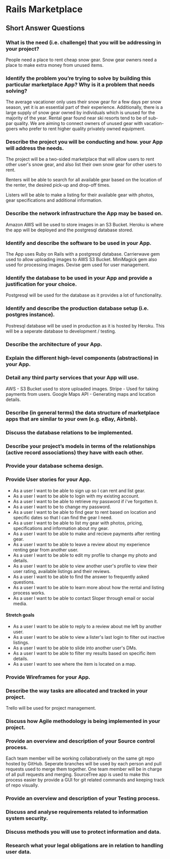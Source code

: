 # Rails Marketplace

## Short Answer Questions

### What is the need (i.e. challenge) that you will be addressing in your project?
People need a place to rent cheap snow gear.
Snow gear owners need a place to make extra money from unused items.
### Identify the problem you’re trying to solve by building this particular marketplace App? Why is it a problem that needs solving?
The average vacationer only uses their snow gear for a few days per snow season, yet it is an essential part of their experience. Additionally, there is a large supply of snow gear owned by individuals which is unused for the majority of the year. Rental gear found near ski resorts tend to be of sub-par quality. We are aiming to connect owners of unused gear with vacation-goers who prefer to rent higher quality privately owned equipment.
### Describe the project you will be conducting and how. your App will address the needs.
The project will be a two-sided marketplace that will allow users to rent other user's snow gear, and also list their own snow gear for other users to rent.

Renters will be able to search for all available gear based on the location of the renter, the desired pick-up and drop-off times.

Listers will be able to make a listing for their available gear with photos, gear specifications and additional information.

### Describe the network infrastructure the App may be based on.
Amazon AWS will be used to store images in an S3 Bucket.
Heroku is where the app will be deployed and the postgresql database stored.
### Identify and describe the software to be used in your App.
The App uses Ruby on Rails with a postgresql database.
Carrierwave gem used to allow uploading images to AWS S3 Bucket.
MiniMagick gem also used for processing images.
Devise gem used for user management.
### Identify the database to be used in your App and provide a justification for your choice.
Postgresql will be used for the database as it provides a lot of functionality.
### Identify and describe the production database setup (i.e. postgres instance).
Postresql database will be used in production as it is hosted by Heroku.
This will be a seperate database to development / testing.
### Describe the architecture of your App.
### Explain the different high-level components (abstractions) in your App.
### Detail any third party services that your App will use.
AWS - S3 Bucket used to store uploaded images.
Stripe - Used for taking payments from users.
Google Maps API - Generating maps and location details.
### Describe (in general terms) the data structure of marketplace apps that are similar to your own (e.g. eBay, Airbnb).


### Discuss the database relations to be implemented.


### Describe your project’s models in terms of the relationships (active record associations) they have with each other.
### Provide your database schema design.

### Provide User stories for your App.
* As a user I want to be able to sign up so I can rent and list gear.
* As a user I want to be able to login with my existing account.
* As a user I want to be able to retrieve my password if i've forgotten it.
* As a user I want to be to change my password.
* As a user I want to be able to find gear to rent based on location and specific dates so that I can find the gear I need.
* As a user I want to be able to list my gear with photos, pricing, specifications and information about my gear.
* As a user I want to be able to make and recieve payments after renting gear.
* As a user I want to be able to leave a review about my experience renting gear from another user.
* As a user I want to be able to edit my profile to change my photo and details.
* As a user I want to be able to view another user's profile to view their user rating, available listings and their reviews.
* As a user I want to be able to find the answer to frequently asked questions.
* As a user I want to be able to learn more about how the rental and listing process works.
* As a user I want to be able to contact Sloper through email or social media.

#### Stretch goals
* As a user I want to be able to reply to a review about me left by another user.
* As a user I want to be able to view a lister's last login to filter out inactive listings.
* As a user I want to be able to slide into another user's DMs.
* As a user I want to be able to filter my results based on specific item details.
* As a user I want to see where the item is located on a map.

### Provide Wireframes for your App.

### Describe the way tasks are allocated and tracked in your project.
Trello will be used for project management.

### Discuss how Agile methodology is being implemented in your project.
### Provide an overview and description of your Source control process.
Each team member will be working collaboratively on the same git repo hosted by GitHub.
Seperate branches will be used by each person and pull requests used to merge them together.
One team member will be in charge of all pull requests and merging.
SourceTree app is used to make this process easier by provide a GUI for git related commands and keeping track of repo visually.
### Provide an overview and description of your Testing process.
### Discuss and analyse requirements related to information system security.
### Discuss methods you will use to protect information and data.
### Research what your legal obligations are in relation to handling user data.

